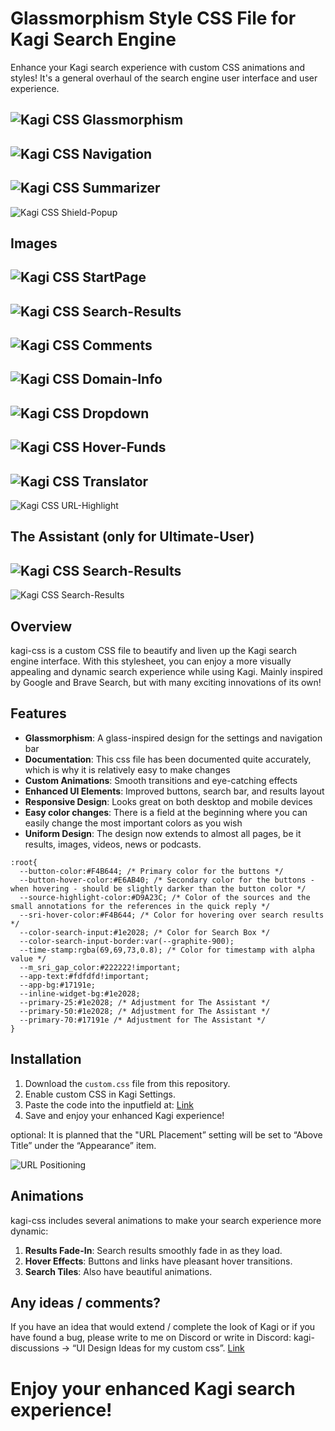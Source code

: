 # Glassmorphism Style CSS File for Kagi Search Engine

Enhance your Kagi search experience with custom CSS animations and styles! It's a general overhaul of the search engine user interface and user experience.

![Kagi CSS Glassmorphism](images/search-results.gif)
---
![Kagi CSS Navigation](images/top-bar.gif)
---
![Kagi CSS Summarizer](images/summarizer.gif)
---
![Kagi CSS Shield-Popup](images/shield-popup.gif)

## Images
![Kagi CSS StartPage](images/startpage.png)
---
![Kagi CSS Search-Results](images/search-results.png)
---
![Kagi CSS Comments](images/update-comments.png)
---
![Kagi CSS Domain-Info](images/update-domain-info.png)
---
![Kagi CSS Dropdown](images/update-dropdown.png)
---
![Kagi CSS Hover-Funds](images/update-hover-interessante-funde.png)
---
![Kagi CSS Translator](images/update-translate-widget.png)
---
![Kagi CSS URL-Highlight](images/update-url-highlight.png)

## The Assistant (only for Ultimate-User)
![Kagi CSS Search-Results](images/update-assistant-sidebar.png)
---
![Kagi CSS Search-Results](images/update-kagi-assistant.png)


## Overview

kagi-css is a custom CSS file to beautify and liven up the Kagi search engine interface. With this stylesheet, you can enjoy a more visually appealing and dynamic search experience while using Kagi. Mainly inspired by Google and Brave Search, but with many exciting innovations of its own!

## Features

- **Glassmorphism**: A glass-inspired design for the settings and navigation bar
- **Documentation**: This css file has been documented quite accurately, which is why it is relatively easy to make changes
- **Custom Animations**: Smooth transitions and eye-catching effects
- **Enhanced UI Elements**: Improved buttons, search bar, and results layout
- **Responsive Design**: Looks great on both desktop and mobile devices
- **Easy color changes**: There is a field at the beginning where you can easily change the most important colors as you wish
- **Uniform Design**: The design now extends to almost all pages, be it results, images, videos, news or podcasts.
  
```
:root{
  --button-color:#F4B644; /* Primary color for the buttons */
  --button-hover-color:#E6AB40; /* Secondary color for the buttons - when hovering - should be slightly darker than the button color */
  --source-highlight-color:#D9A23C; /* Color of the sources and the small annotations for the references in the quick reply */
  --sri-hover-color:#F4B644; /* Color for hovering over search results */
  --color-search-input:#1e2028; /* Color for Search Box */
  --color-search-input-border:var(--graphite-900);
  --time-stamp:rgba(69,69,73,0.8); /* Color for timestamp with alpha value */
  --m_sri_gap_color:#222222!important;
  --app-text:#fdfdfd!important;
  --app-bg:#17191e;
  --inline-widget-bg:#1e2028;
  --primary-25:#1e2028; /* Adjustment for The Assistant */
  --primary-50:#1e2028; /* Adjustment for The Assistant */
  --primary-70:#17191e /* Adjustment for The Assistant */
}
```

## Installation

1. Download the `custom.css` file from this repository.
2. Enable custom CSS in Kagi Settings.
3. Paste the code into the inputfield at: [Link](https://kagi.com/settings?p=custom_css)
4. Save and enjoy your enhanced Kagi experience!

optional: It is planned that the "URL Placement” setting will be set to “Above Title” under the “Appearance” item.

![URL Positioning](images/url-positioning.png)

## Animations

kagi-css includes several animations to make your search experience more dynamic:

1. **Results Fade-In**: Search results smoothly fade in as they load.
2. **Hover Effects**: Buttons and links have pleasant hover transitions.
3. **Search Tiles**: Also have beautiful animations.

## Any ideas / comments?

If you have an idea that would extend / complete the look of Kagi or if you have found a bug, please write to me on Discord or write in Discord: kagi-discussions -> “UI Design Ideas for my custom css”. [Link](https://discord.com/channels/1256077108111868035/1265596713083732060)

# Enjoy your enhanced Kagi search experience!

